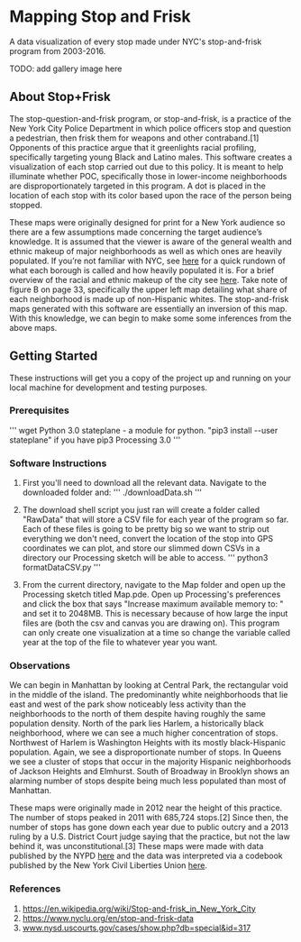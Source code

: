 # Mapping Stop and Frisk

A data visualization of every stop made under NYC's stop-and-frisk program from 2003-2016.

TODO: add gallery image here

## About Stop+Frisk

The stop-question-and-frisk program, or stop-and-frisk, is a practice of the New York City Police Department in which police officers stop and question a pedestrian, then frisk them for weapons and other contraband.[1] Opponents of this practice argue that it greenlights racial profiling, specifically targeting young Black and Latino males. This software creates a visualization of each stop carried out due to this policy. It is meant to help illuminate whether POC, specifically those in lower-income neighborhoods are disproportionately targeted in this program. A dot is placed in the location of each stop with its color based upon the race of the person being stopped.

These maps were originally designed for print for a New York audience so there are a few assumptions made concerning the target audience’s knowledge. It is assumed that the viewer is aware of the general wealth and ethnic makeup of major neighborhoods as well as which ones are heavily populated. If you’re not familiar with NYC, see [here](http://www.undertheraedar.com/2012/01/population-density-in-new-york-city.html) for a quick rundown of what each borough is called and how heavily populated it is. For a brief overview of the racial and ethnic makeup of the city see 
[here](https://furmancenter.org/files/sotc/The_Changing_Racial_and_Ethnic_Makeup_of_New_York_City_Neighborhoods_11.pdf). Take note of figure B on page 33, specifically the upper left map detailing what share of each neighborhood is made up of non-Hispanic whites. The stop-and-frisk maps generated with this software are essentially an inversion of this map. With this knowledge, we can begin to make some some inferences from the above maps. 

## Getting Started

These instructions will get you a copy of the project up and running on your local machine for development and testing purposes. 

### Prerequisites
 
 '''
 wget
 Python 3.0
 stateplane - a module for python. "pip3 install --user stateplane" if you have pip3
 Processing 3.0
 '''

### Software Instructions

1. First you'll need to download all the relevant data. Navigate to the downloaded folder and:
'''
./downloadData.sh
'''

2. The download shell script you just ran will create a folder called "RawData" that will store a CSV file for each year of the program so far. Each of these files is going to be pretty big so we want to strip out everything we don't need, convert the location of the stop into GPS coordinates we can plot, and store our slimmed down CSVs in a directory our Processing sketch will be able to access.
'''
python3 formatDataCSV.py
'''

3. From the current directory, navigate to the Map folder and open up the Processing sketch titled Map.pde. Open up Processing's preferences and click the box that says "Increase maximum available memory to: " and set it to 2048MB. This is necessary because of how large the input files are (both the csv and canvas you are drawing on). This program can only create one visualization at a time so change the variable called year at the top of the file to whatever year you want. 

### Observations

We can begin in Manhattan by looking at Central Park, the rectangular void in the middle of the island. The predominantly white neighborhoods that lie east and west of the park show noticeably less activity than the neighborhoods to the north of them despite having roughly the same population density. North of the park lies Harlem, a historically black neighborhood, where we can see a much higher concentration of stops. Northwest of Harlem is Washington Heights with its mostly black-Hispanic population. Again, we see a disproportionate number of stops. In Queens we see a cluster of stops that occur in the majority Hispanic neighborhoods of Jackson Heights and Elmhurst. South of Broadway in Brooklyn shows an alarming number of stops despite being much less populated than most of Manhattan. 

These maps were originally made in 2012 near the height of this practice. The number of stops peaked in 2011 with 685,724 stops.[2] Since then, the number of stops has gone down each year due to public outcry and a 2013 ruling by a U.S. District Court judge saying that the practice, but not the law behind it, was unconstitutional.[3] These maps were made with data published by the NYPD [here](http://www1.nyc.gov/site/nypd/stats/reports-analysis/stopfrisk.page) and the data was interpreted via a codebook published by the New York Civil Liberties 
Union [here](https://www.nyclu.org/en/stop-and-frisk-data). 

### References

1. https://en.wikipedia.org/wiki/Stop-and-frisk_in_New_York_City
2. https://www.nyclu.org/en/stop-and-frisk-data
3. www.nysd.uscourts.gov/cases/show.php?db=special&id=317